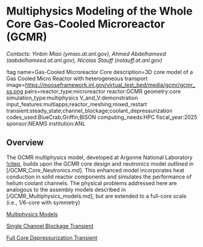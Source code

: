 # Multiphysics Modeling of the Whole Core Gas-Cooled Microreactor (GCMR)

*Contacts: Yinbin Miao (ymiao.at.anl.gov), Ahmed Abdelhameed (aabdelhameed.at.anl.gov), Nicolas Stauff (nstauff.at.anl.gov)*

!tag name=Gas-Cooled Microreactor Core
     description=3D core model of a Gas Cooled Micro Reactor with heterogeneous transport
     image=https://mooseframework.inl.gov/virtual_test_bed/media/gcmr/gcmr_ss.png
     pairs=reactor_type:microreactor
           reactor:GCMR
           geometry:core
           simulation_type:multiphysics
           V_and_V:demonstration
           input_features:multiapps;reactor_meshing;mixed_restart
           transient:steady_state;channel_blockage;coolant_depressurization
           codes_used:BlueCrab;Griffin;BISON
           computing_needs:HPC
           fiscal_year:2025
           sponsor:NEAMS
           institution:ANL

## Overview

The GCMR multiphysics model, developed at Argonne National Laboratory [!citep](stauff2024assessment), builds upon the GCMR core design and neutronics model outlined in [/GCMR_Core_Neutronics.md]. This enhanced model incorporates heat conduction in solid reactor components and simulates the performance of helium coolant channels. The physical problems addressed here are analogous to the assembly models described in [/GCMR_Multiphysics_models.md], but are extended to a full-core scale (i.e., 1/6-core with symmetry)

[Multiphysics Models](gcmr/GCMR_Core_Multiphysics_models.md)

[Single Channel Blockage Transient](gcmr/GCMR_Core_SCB.md)

[Full Core Depressurization Transient](gcmr/GCMR_Core_DP.md)
